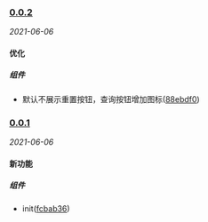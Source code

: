### [0.0.2](https://github.com/WenHaoHuang/search-pane/compare/v0.0.1...v0.0.2)

_2021-06-06_

#### 优化

##### 组件
- 默认不展示重置按钮，查询按钮增加图标([88ebdf0](https://github.com/WenHaoHuang/search-pane/commit/88ebdf0))



### [0.0.1](https://github.com/WenHaoHuang/search-pane/compare/fcbab36...v0.0.1)

_2021-06-06_

#### 新功能

##### 组件
- init([fcbab36](https://github.com/WenHaoHuang/search-pane/commit/fcbab36))



